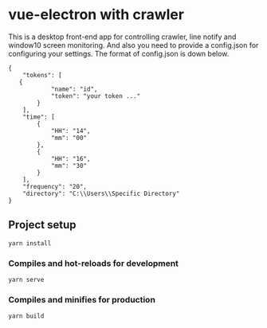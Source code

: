 # vue-electron with crawler

This is a desktop front-end app for controlling crawler, line notify and window10 screen monitoring. And also you need to provide a config.json for configuring your settings. The format of config.json is down below.

```
{
    "tokens": [
   {
            "name": "id",
            "token": "your token ..."
        }
    ],
    "time": [
        {
            "HH": "14",
            "mm": "00"
        },
        {
            "HH": "16",
            "mm": "30"
        }
    ],
    "frequency": "20",
    "directory": "C:\\Users\\Specific Directory"
}
```

## Project setup
```
yarn install
```

### Compiles and hot-reloads for development
```
yarn serve
```

### Compiles and minifies for production
```
yarn build
```

